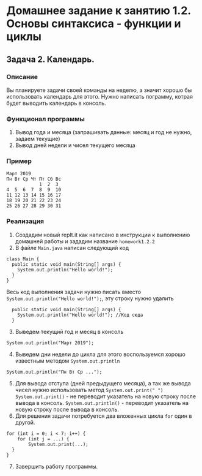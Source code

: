 # Домашнее задание к занятию 1.2. Основы синтаксиса - функции и циклы
## Задача 2. Календарь.

### Описание
Вы планируете задачи своей команды на неделю, а значит хорошо бы использовать календарь для этого. Нужно написать пограмму,
котрая будет выводить календарь в консоль.

### Функционал программы
1. Вывод года и месяца (запрашивать данные: месяц и год не нужно, задаем текущие)
2. Вывод дней недели и чисел текущего месяца

### Пример
```
Март 2019
Пн Вт Ср Чт Пт Сб Вс
            1  2  3
4  5  6  7  8  9  10
11 12 13 14 15 16 17
18 19 20 21 22 23 24
25 26 27 28 29 30 31
```
### Реализация
1. Создадим новый replt.it как написано в инструкции к выполнению домашней работы и зададим название `homework1.2.2`
2. В файле `Main.java` написан следующий код
```
class Main {
  public static void main(String[] args) {
    System.out.println("Hello world!");
  }
}
``` 
Весь код выполнения задачи нужно писать вместо `System.out.println("Hello world!");`, эту строку нужно удалить
```
  public static void main(String[] args) {
    System.out.println("Hello world!"); //Код сюда
  }
```
3. Выведем текущий год и месяц в консоль
```
System.out.println("Март 2019");
```
4. Выведем дни недели до цикла для этого воспользуемся хорошо известным методом `System.out.println`
```
System.out.println("Пн Вт Ср ...");
```
5. Для вывода отступа (дней предыдущего месяца), а так же вывода чисел нужно использовать метод `System.out.print(" ")`
`System.out.print()` - не переводит указатель на новую строку после вывода в консоль.
`System.out.println()` - переводит указатель на новую строку после вывода в консоль. 
6. Для решения задачи потребуется два вложенных цикла `for` один в другой.
```
for (int i = 0; i < 7; i++) {
    for (int j = ...) {
        System.out.print(...);  
  }
}
```
7. Завершить работу программы.
